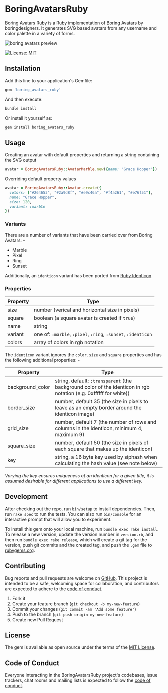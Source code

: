 # BoringAvatarsRuby

Boring Avatars Ruby is a Ruby implementation of [Boring Avatars](https://github.com/boringdesigners/boring-avatars) by boringdesigners. It generates SVG based avatars from any username and color palette in a variety of forms.

![boring avatars preview](https://github.com/CircleSD/boring-avatars-ruby/blob/master/public/boring-avatars-ruby-preview.png?raw=true)

[![License: MIT](https://img.shields.io/badge/License-MIT-yellow.svg)](https://opensource.org/licenses/MIT)

## Installation

Add this line to your application's Gemfile:

```ruby
gem 'boring_avatars_ruby'
```

And then execute:

```ruby
bundle install
```

Or install it yourself as:

```ruby
gem install boring_avatars_ruby
```

## Usage

Creating an avatar with default properties and returning a string containing the SVG output

```ruby
avatar = BoringAvatarsRuby::AvatarMarble.new({name: "Grace Hopper"})
```

Overriding default property values

```ruby
avatar = BoringAvatarsRuby::Avatar.create({
  colors: ["#264653", "#2a9d8f", "#e9c46a", "#f4a261", "#e76f51"],
  name: "Grace Hopper",
  size: 120,
  variant: :marble
})
```

### Variants

There are a number of variants that have been carried over from Boring Avatars: -

* Marble
* Pixel
* Ring
* Sunset

Additionally, an `identicon` variant has been ported from [Ruby Identicon](https://github.com/chrisbranson/ruby_identicon)

### Properties

| Property | Type                                                         |
| -------- | ------------------------------------------------------------ |
| size     | number (verical and horizontal size in pixels)               |
| square   | boolean (a square avatar is created if `true`)               |
| name     | string                                                       |
| variant  | one of: `:marble`, `:pixel`, `:ring`, `:sunset`, `:identicon`|
| colors   | array of colors in rgb notation                              |

The `identicon` variant ignores the `color`, `size` and `square` properties and has the following additional properties: -

| Property           | Type                                                                                                                 |
| ----------------- | -------------------------------------------------------------------------------------------------------------------- |
| background_color  | string, default: `:transparent` (the background color of the identicon in rgb notation (e.g. 0xffffff for white))    |
| border_size       | number, default 35 (the size in pixels to leave as an empty border around the identicon image)                       |
| grid_size         | number, default 7 (the number of rows and columns in the identicon, minimum 4, maximum 9)                            |
| square_size       | number, default 50 (the size in pixels of each square that makes up the identicon)                                   |
| key               | string, a 16 byte key used by siphash when calculating the hash value (see note below)                               |

*Varying the key ensures uniqueness of an identicon for a given title, it is assumed desirable for different applications to use a different key.*

## Development

After checking out the repo, run `bin/setup` to install dependencies. Then, run `rake spec` to run the tests. You can also run `bin/console` for an interactive prompt that will allow you to experiment.

To install this gem onto your local machine, run `bundle exec rake install`. To release a new version, update the version number in `version.rb`, and then run `bundle exec rake release`, which will create a git tag for the version, push git commits and the created tag, and push the `.gem` file to [rubygems.org](https://rubygems.org).

## Contributing

Bug reports and pull requests are welcome on [GitHub](https://github.com/[USERNAME]/boring_avatars_ruby). This project is intended to be a safe, welcoming space for collaboration, and contributors are expected to adhere to the [code of conduct](https://github.com/[USERNAME]/boring_avatars_ruby/blob/master/CODE_OF_CONDUCT.md).

1. Fork it
2. Create your feature branch (`git checkout -b my-new-feature`)
3. Commit your changes (`git commit -am 'Add some feature'`)
4. Push to the branch (`git push origin my-new-feature`)
5. Create new Pull Request

## License

The gem is available as open source under the terms of the [MIT License](https://opensource.org/licenses/MIT).

## Code of Conduct

Everyone interacting in the BoringAvatarsRuby project's codebases, issue trackers, chat rooms and mailing lists is expected to follow the [code of conduct](https://github.com/[USERNAME]/boring_avatars_ruby/blob/master/CODE_OF_CONDUCT.md).
